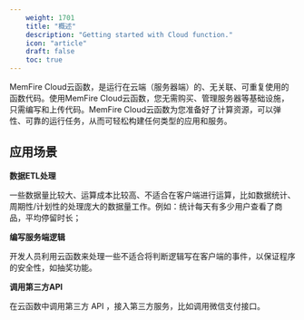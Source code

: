 ```yaml
---
    weight: 1701
    title: "概述"
    description: "Getting started with Cloud function."
    icon: "article"
    draft: false
    toc: true
---
```



MemFire Cloud云函数，是运行在云端（服务器端）的、无关联、可重复使用的函数代码。使用MemFire Cloud云函数，您无需购买、管理服务器等基础设施，只需编写和上传代码。MemFire Cloud云函数为您准备好了计算资源，可以弹性、可靠的运行任务，从而可轻松构建任何类型的应用和服务。

## 应用场景

**数据ETL处理**

一些数据量比较大、运算成本比较高、不适合在客户端进行运算，比如数据统计、周期性/计划性的处理庞大的数据量工作。例如：统计每天有多少用户查看了商品，平均停留时长；

**编写服务端逻辑**

开发人员利用云函数来处理一些不适合将判断逻辑写在客户端的事件，以保证程序的安全性，如抽奖功能。

**调用第三方API**

在云函数中调用第三方 API ，接入第三方服务，比如调用微信支付接口。


